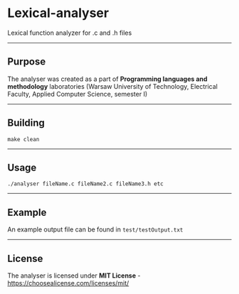 # Lexical-analyser
Lexical function analyzer for .c and .h files

----------------------------------------------------

## Purpose
The analyser was created as a part of **Programming languages and methodology** laboratories (Warsaw University of Technology, Electrical Faculty, Applied Computer Science, semester I)

----------------------------------------------------

## Building
`make clean`

----------------------------------------------------

## Usage
`./analyser fileName.c fileName2.c fileName3.h etc`

----------------------------------------------------

## Example
An example output file can be found in `test/testOutput.txt`

----------------------------------------------------

## License
The analyser is licensed under **MIT License** - https://choosealicense.com/licenses/mit/
